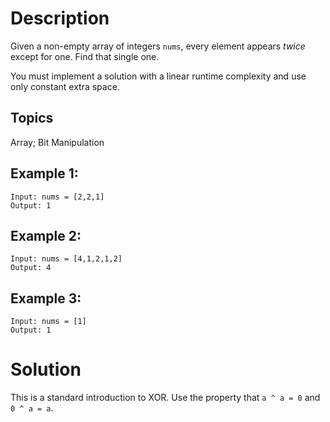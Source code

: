 # Description

Given a non-empty array of integers `nums`, every element appears *twice* except for one. Find that single one.

You must implement a solution with a linear runtime complexity and use only constant extra space.

## Topics

Array; Bit Manipulation

## Example 1:

```
Input: nums = [2,2,1]
Output: 1
```

## Example 2:

```
Input: nums = [4,1,2,1,2]
Output: 4
```

## Example 3:

```
Input: nums = [1]
Output: 1

```

# Solution

This is a standard introduction to XOR. Use the property that `a ^ a = 0` and `0 ^ a = a`.
